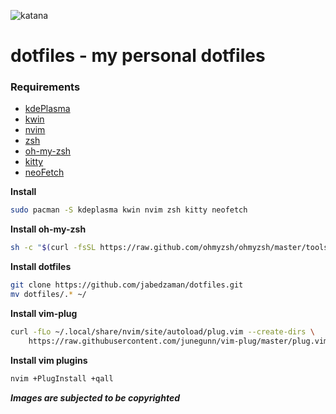 ![katana](https://raw.githubusercontent.com/jabedzaman/dotfiles/main/.wallapers/katana.png)

# dotfiles - my personal dotfiles

### Requirements

- [kdePlasma](https://kde.org/plasma-desktop/)
- [kwin](https://kde.org/kwin/)
- [nvim](https://neovim.io/)
- [zsh](https://www.zsh.org/)
- [oh-my-zsh](https://ohmyz.sh/)
- [kitty](https://sw.kovidgoyal.net/kitty/)
- [neoFetch]()

**Install**

```bash
sudo pacman -S kdeplasma kwin nvim zsh kitty neofetch
```

**Install oh-my-zsh**

```bash
sh -c "$(curl -fsSL https://raw.github.com/ohmyzsh/ohmyzsh/master/tools/install.sh)"
```

**Install dotfiles**

```bash
git clone https://github.com/jabedzaman/dotfiles.git
mv dotfiles/.* ~/
```

**Install vim-plug**

```bash
curl -fLo ~/.local/share/nvim/site/autoload/plug.vim --create-dirs \
    https://raw.githubusercontent.com/junegunn/vim-plug/master/plug.vim
```

**Install vim plugins**

```bash
nvim +PlugInstall +qall
```

**_Images are subjected to be copyrighted_**
